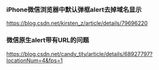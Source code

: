 ### iPhone微信浏览器中默认弹框alert去掉域名显示
https://blog.csdn.net/kirsten_z/article/details/79696220

### 微信原生alert带有URL的问题
https://blog.csdn.net/candy_tity/article/details/68927797?locationNum=4&fps=1

### 


